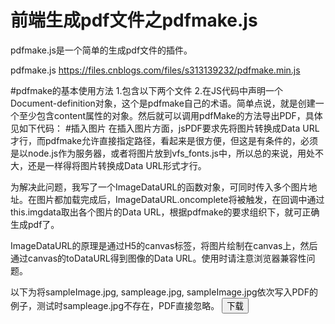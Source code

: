 # 前端生成pdf文件之pdfmake.js
pdfmake.js是一个简单的生成pdf文件的插件。

pdfmake.js     https://files.cnblogs.com/files/s313139232/pdfmake.min.js

#pdfmake的基本使用方法
1.包含以下两个文件
    <script src="build/pdfmake.min.js"></script>
    <script src="build/vfs_fonts.js"></script>
2.在JS代码中声明一个Document-definition对象，这个是pdfmake自己的术语。简单点说，就是创建一个至少包含content属性的对象。然后就可以调用pdfMake的方法导出PDF，具体见如下代码：
    <script type="text/javascript">
    //创建Document-definition对象 
    var dd = {
    content: [
    'One paragraph',
    'Another paragraph, this time a little bit longer to make  sure, this line will be divided into at least two lines'
    ]
    };
    //导出PDF
    pdfMake.createPdf(dd).download();
    </script>
#插入图片
在插入图片方面，jsPDF要求先将图片转换成Data URL才行，而pdfmake允许直接指定路径，看起来是很方便，但这是有条件的，必须是以node.js作为服务器，或者将图片放到vfs_fonts.js中，所以总的来说，用处不大，还是一样得将图片转换成Data URL形式才行。

为解决此问题，我写了一个ImageDataURL的函数对象，可同时传入多个图片地址。在图片都加载完成后，ImageDataURL.oncomplete将被触发，在回调中通过this.imgdata取出各个图片的Data URL，根据pdfmake的要求组织下，就可正确生成pdf了。

ImageDataURL的原理是通过H5的canvas标签，将图片绘制在canvas上，然后通过canvas的toDataURL得到图像的Data URL。使用时请注意浏览器兼容性问题。

以下为将sampleImage.jpg, sampleage.jpg, sampleImage.jpg依次写入PDF的例子，测试时sampleage.jpg不存在，PDF直接忽略。
    <!DOCTYPE html>
    <html lang="zh-CN">
        <head>
        <meta charset="utf-8">
        <title>my second export PDF</title>
        <script src="build/pdfmake.min.js"></script>
        <script src="build/vfs_fonts.js"></script>
        <script>
            function down() {
                var x = new ImageDataURL(["sampleImage.jpg", "samplage.jpg", "sampleImage.jpg"]);
                x.oncomplete = function() {
                    var imgs = new Array();
                    console.log("complete");
                    for (key in this.imgdata) {
                        if (this.imgdata[key] == this.emptyobj){
                            continue;
                        }  
                        imgs.push({image:this.imgdata[key]});
                    }
                    var dd = {
                        content: [
                        'Title',
                        imgs,
                        ],
                    };
                    pdfMake.createPdf(dd).download();
                }
            }
        </script>
        </head>
        <body>
        <button onclick="down()">下载</button>
        <script>
        //urls必须是字符串或字符串数组
        function ImageDataURL(urls) {
            this.completenum = 0;
            this.totalnum = 0;
            this.imgdata = new Array();
            this.emptyobj = new Object();
            this.oncomplete = function(){};
            this.getDataURL = function(url, index) {
                var c = document.createElement("canvas");
                var cxt = c.getContext("2d");
                var img = new Image();
                var dataurl;
                var p;
                p = this;
                img.src = url;
                img.onload = function() {
                    var i;
                    var maxwidth = 500;
                    var scale = 1.0;
                    if (img.width > maxwidth) {
                        scale = maxwidth / img.width;
                        c.width = maxwidth;
                        c.height = Math.floor(img.height * scale);
                    } else {
                        c.width= img.width;
                        c.height= img.height;
                    }
                    cxt.drawImage(img, 0, 0, c.width, c.height);
                    p.imgdata[index] = c.toDataURL('image/jpeg');
                    for (i = 0; i < p.totalnum; ++i) {
                        if (p.imgdata[i] == null)
                            break;
                    }
                    if (i == p.totalnum) {
                        p.oncomplete();
                    }
                };
                img.onerror = function() {
                    p.imgdata[index] = p.emptyobj;
                    for (i = 0; i < p.totalnum; ++i) {
                        if (p.imgdata[i] == null)
                            break;
                    }
                    if (i == p.totalnum) {
                        p.oncomplete();
                    }
                };
            }
            if (urls instanceof Array) {
                this.totalnum = urls.length; 
                this.imgdata = new Array(this.totalnum);
                for (key in urls) {
                    this.getDataURL(urls[key], key);
                }
            } else {
                this.imgdata = new Array(1);
                this.totalnum = 1;
                this.getDataURL(urls, 0);
            }
        }
        </script>
        </body>
    </html>

